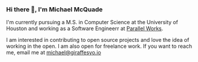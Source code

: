 ### Hi there 👋, I'm Michael McQuade

I'm currently pursuing a M.S. in Computer Science at the University of Houston and working as a Software Engineerr at [Parallel Works](https://parallelworks.com).

I am interested in contributing to open source projects and love the idea of working in the open. I am also open for freelance work. If you want to reach me, email me at michael@giraffesyo.io

